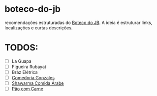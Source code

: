 # boteco-do-jb
recomendações estruturadas do [Boteco do JB](https://botecodojb.com/). A ideia é estruturar links, localizações e curtas descrições.

# TODOS:
- [ ] La Guapa
- [ ] Figueira Rubayat
- [ ] Bráz Elétrica
- [ ] [Comedoria Gonzales](https://www.instagram.com/comedoriagonzales/?hl=en)
- [ ] [Shawarma Comida Árabe](https://www.instagram.com/aboudsiria/?hl=en)
- [ ] [Pão com Carne](https://www.instagram.com/paocomcarne_hamburgueria/?hl=en)
